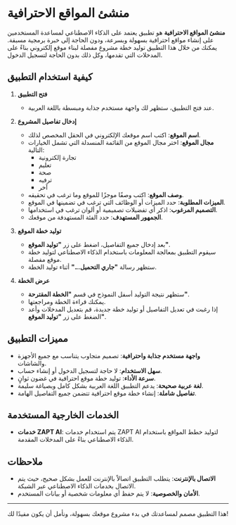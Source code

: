 # منشئ المواقع الاحترافية

**منشئ المواقع الاحترافية** هو تطبيق يعتمد على الذكاء الاصطناعي لمساعدة المستخدمين على إنشاء مواقع احترافية بسهولة وبسرعة، ودون الحاجة إلى خبرة برمجية مسبقة. يمكنك من خلال هذا التطبيق توليد خطة مشروع مفصلة لبناء موقع إلكتروني بناءً على المدخلات التي تقدمها، وكل ذلك بدون الحاجة لتسجيل الدخول.

## كيفية استخدام التطبيق

1. **فتح التطبيق**

   - عند فتح التطبيق، ستظهر لك واجهة مستخدم جذابة ومبسطة باللغة العربية.

2. **إدخال تفاصيل المشروع**

   - **اسم الموقع**: اكتب اسم موقعك الإلكتروني في الحقل المخصص لذلك.
   - **مجال الموقع**: اختر مجال الموقع من القائمة المنسدلة التي تشمل الخيارات التالية:
     - تجارة إلكترونية
     - تعليم
     - صحة
     - ترفيه
     - آخر
   - **وصف الموقع**: اكتب وصفًا موجزًا للموقع وما ترغب في تحقيقه.
   - **الميزات المطلوبة**: حدد الميزات أو الوظائف التي ترغب في تضمينها في الموقع.
   - **التصميم المرغوب**: اذكر أي تفضيلات تصميمية أو ألوان ترغب في استخدامها.
   - **الجمهور المستهدف**: حدد الفئة المستهدفة من موقعك.

3. **توليد خطة الموقع**

   - بعد إدخال جميع التفاصيل، اضغط على زر **"توليد الموقع"**.
   - سيقوم التطبيق بمعالجة المعلومات باستخدام الذكاء الاصطناعي لتوليد خطة موقع مفصلة.
   - ستظهر رسالة **"جاري التحميل..."** أثناء توليد الخطة.

4. **عرض الخطة**

   - ستظهر نتيجة التوليد أسفل النموذج في قسم **"الخطة المقترحة"**.
   - يمكنك قراءة الخطة ومراجعتها.
   - إذا رغبت في تعديل التفاصيل أو توليد خطة جديدة، قم بتعديل المدخلات وأعد الضغط على زر **"توليد الموقع"**.

## مميزات التطبيق

- **واجهة مستخدم جذابة واحترافية**: تصميم متجاوب يتناسب مع جميع الأجهزة والشاشات.
- **سهل الاستخدام**: لا حاجة لتسجيل الدخول أو إنشاء حساب.
- **سرعة الأداء**: توليد خطة موقع احترافية في غضون ثوانٍ.
- **لغة عربية صحيحة**: يدعم التطبيق اللغة العربية بشكل كامل وبصياغة سليمة.
- **تفاصيل شاملة**: إنشاء خطة موقع احترافية تتضمن جميع التفاصيل الهامة.

## الخدمات الخارجية المستخدمة

- **خدمات ZAPT AI**: يتم استخدام خدمات ZAPT AI لتوليد خطط المواقع باستخدام الذكاء الاصطناعي بناءً على المدخلات المقدمة.

## ملاحظات

- **الاتصال بالإنترنت**: يتطلب التطبيق اتصالاً بالإنترنت للعمل بشكل صحيح، حيث يتم الاتصال بخدمات الذكاء الاصطناعي عبر الشبكة.
- **الأمان والخصوصية**: لا يتم حفظ أي معلومات شخصية أو بيانات المستخدم.

---

هذا التطبيق مصمم لمساعدتك في بدء مشروع موقعك بسهولة، ونأمل أن يكون مفيدًا لك!